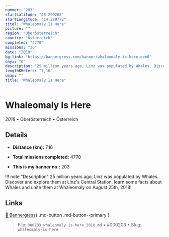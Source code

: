 ```yaml
---
nummer: "203"
startLatitude: "48.290208"
startLongitude: "14.289772"
titel: "Whaleomaly Is Here"
picture: ""
region: "Oberösterreich"
country: "Österreich"
completed: "4770"
missions: "30"
date: "2018"
bg-link: "https://bannergress.com/banner/whaleomaly-is-here-eee0"
onyx: "0"
description: "25 million years ago, Linz was populated by Whales. Discover and explore them at Linz's Central Station, learn some facts about Whales and unite them at Whaleomaly on August 25th, 2018!"
lengthKMeters: "7,16"
umap: ""
title: "Whaleomaly Is Here"
---
```

# Whaleomaly Is Here

*2018* • Oberösterreich • Österreich



## Details
- **Distance (km):** 7.16

- **Total missions completed:** 4770
- **This is my banner no.:** 203


!!! note "Description"
    25 million years ago, Linz was populated by Whales. Discover and explore them at Linz's Central Station, learn some facts about Whales and unite them at Whaleomaly on August 25th, 2018!



## Links
[🔗 Bannergress](https://bannergress.com/banner/whaleomaly-is-here-eee0){ .md-button .md-button--primary }



> File: `000203_whaleomaly-is-here_2018.md` • #000203 • Slug: `whaleomaly-is-here`
